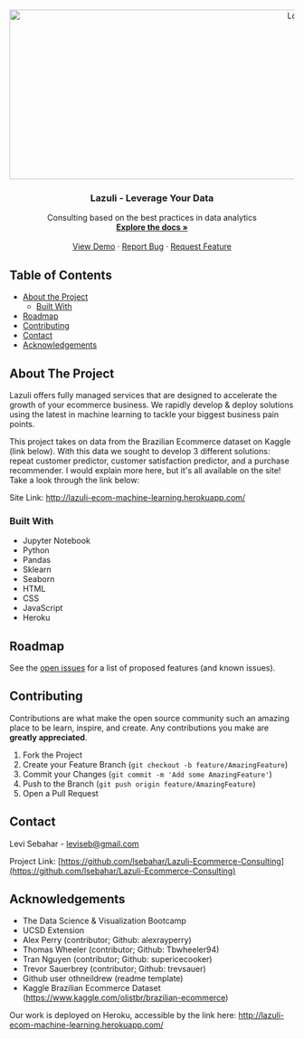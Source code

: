 <!--
*** Thanks for checking out this README Template. If you have a suggestion that would
*** make this better, please fork the repo and create a pull request or simply open
*** an issue with the tag "enhancement".
*** Thanks again! Now go create something AMAZING! :D
***
***
***
*** To avoid retyping too much info. Do a search and replace for the following:
*** github_username, repo_name, twitter_handle, email
-->





<!-- PROJECT SHIELDS -->
<!--
*** I'm using markdown "reference style" links for readability.
*** Reference links are enclosed in brackets [ ] instead of parentheses ( ).
*** See the bottom of this document for the declaration of the reference variables
*** for contributors-url, forks-url, etc. This is an optional, concise syntax you may use.
*** https://www.markdownguide.org/basic-syntax/#reference-style-links
-->


<!-- PROJECT LOGO -->
<br />
<p align="center">
  <a href="https://github.com/lsebahar/Lazuli-Ecommerce-Consulting">
    <img src="static/machine_learning.jpeg" alt="Logo" width="1000" height="300">
  </a>

  <h3 align="center">Lazuli - Leverage Your Data</h3>

  <p align="center">
    Consulting based on the best practices in data analytics
    <br />
    <a href="https://github.com/lsebahar/Lazuli-Ecommerce-Consulting"><strong>Explore the docs »</strong></a>
    <br />
    <br />
    <a href="https://github.com/lsebahar/Lazuli-Ecommerce-Consulting">View Demo</a>
    ·
    <a href="https://github.com/lsebahar/Lazuli-Ecommerce-Consulting/issues">Report Bug</a>
    ·
    <a href="https://github.com/lsebahar/Lazuli-Ecommerce-Consulting/issues">Request Feature</a>
  </p>
</p>



<!-- TABLE OF CONTENTS -->
## Table of Contents

* [About the Project](#about-the-project)
  * [Built With](#built-with)
* [Roadmap](#roadmap)
* [Contributing](#contributing)
* [Contact](#contact)
* [Acknowledgements](#acknowledgements)



<!-- ABOUT THE PROJECT -->
## About The Project


Lazuli offers fully managed services that are designed to accelerate the growth of your ecommerce business. We rapidly develop & deploy solutions using the latest in machine learning to tackle your biggest business pain points.

This project takes on data from the Brazilian Ecommerce dataset on Kaggle (link below). With this data we sought to develop 3 different solutions: repeat customer predictor, customer satisfaction predictor, and a purchase recommender. I would explain more here, but it's all available on the site! Take a look through the link below: 

Site Link: http://lazuli-ecom-machine-learning.herokuapp.com/


### Built With

* Jupyter Notebook
* Python
* Pandas
* Sklearn
* Seaborn
* HTML
* CSS
* JavaScript
* Heroku





<!-- ROADMAP -->
## Roadmap

See the [open issues](https://github.com/lsebahar/Lazuli-Ecommerce-Consulting/issues) for a list of proposed features (and known issues).



<!-- CONTRIBUTING -->
## Contributing

Contributions are what make the open source community such an amazing place to be learn, inspire, and create. Any contributions you make are **greatly appreciated**.

1. Fork the Project
2. Create your Feature Branch (`git checkout -b feature/AmazingFeature`)
3. Commit your Changes (`git commit -m 'Add some AmazingFeature'`)
4. Push to the Branch (`git push origin feature/AmazingFeature`)
5. Open a Pull Request



<!-- CONTACT -->
## Contact

Levi Sebahar - leviseb@gmail.com

Project Link: [https://github.com/lsebahar/Lazuli-Ecommerce-Consulting](https://github.com/lsebahar/Lazuli-Ecommerce-Consulting)



<!-- ACKNOWLEDGEMENTS -->
## Acknowledgements

* The Data Science & Visualization Bootcamp
* UCSD Extension
* Alex Perry (contributor; Github: alexrayperry)
* Thomas Wheeler (contributor; Github: Tbwheeler94)
* Tran Nguyen (contributor; Github: supericecooker)
* Trevor Sauerbrey (contributor; Github: trevsauer)
* Github user othneildrew (readme template)
* Kaggle Brazilian Ecommerce Dataset (https://www.kaggle.com/olistbr/brazilian-ecommerce)





<!-- MARKDOWN LINKS & IMAGES -->
<!-- https://www.markdownguide.org/basic-syntax/#reference-style-links -->
[contributors-shield]: https://img.shields.io/github/contributors/github_username/repo.svg?style=flat-square
[contributors-url]: https://github.com/github_username/repo/graphs/contributors
[forks-shield]: https://img.shields.io/github/forks/github_username/repo.svg?style=flat-square
[forks-url]: https://github.com/github_username/repo/network/members
[stars-shield]: https://img.shields.io/github/stars/github_username/repo.svg?style=flat-square
[stars-url]: https://github.com/github_username/repo/stargazers
[issues-shield]: https://img.shields.io/github/issues/github_username/repo.svg?style=flat-square
[issues-url]: https://github.com/github_username/repo/issues
[license-shield]: https://img.shields.io/github/license/github_username/repo.svg?style=flat-square
[license-url]: https://github.com/github_username/repo/blob/master/LICENSE.txt
[linkedin-shield]: https://img.shields.io/badge/-LinkedIn-black.svg?style=flat-square&logo=linkedin&colorB=555
[linkedin-url]: https://linkedin.com/in/github_username
[product-screenshot]: images/screenshot.png



Our work is deployed on Heroku, accessible by the link here: http://lazuli-ecom-machine-learning.herokuapp.com/




